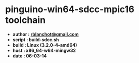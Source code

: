<b>pinguino-win64-sdcc-mpic16 toolchain<b>
===========
  * author  : rblanchot@gmail.com
  * script  : build-sdcc.sh
  * build   : Linux (3.2.0-4-amd64)
  * host    : x86_64-w64-mingw32
  * date    : 06-03-14
